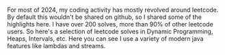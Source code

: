 For most of 2024, my coding activity has mostly revolved around leetcode. By default this wouldn't be shared on github, so I shared some of the highlights here. I have over 200 solves, more than 90% of other leetcode users. So here's a selection of leetcode solves in Dynamic Programming, Heaps, Intervals, etc. Here you can see I use a variety of modern java features like lambdas and streams.
